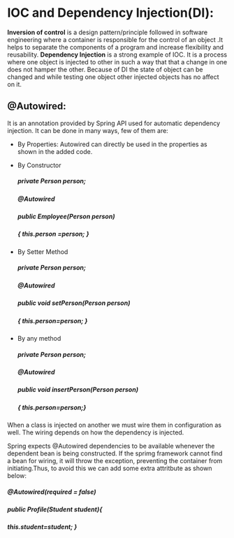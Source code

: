 # IOC and Dependency Injection(DI):
**Inversion of control** is a design pattern/principle followed in software engineering where a container is responsible for the control of an object .It helps to separate the components of a program and increase flexibility and reusability. **Dependency Injection** is a strong example of IOC. It is a process where one object is injected to other in such a way that that a change in one does not hamper the other. Because of DI the state of object can be changed and while testing one object other injected objects has no affect  on it.

## @Autowired:
 It is an annotation provided by Spring API used for automatic dependency injection. It can be done in many ways, few of them are:
- By Properties:
Autowired can directly be used in the properties as shown in the added code.

-	By Constructor

    ##### private Person person;
    ##### @Autowired 
    ##### public Employee(Person person)
    ##### { this.person =person; }
    
-	By Setter Method

    ##### private Person person; 
    ##### @Autowired
    ##### public void setPerson(Person person)
    ##### { this.person=person; }
    
-	By any method 

    ##### private Person person; 
    ##### @Autowired
    ##### public void insertPerson(Person person)
    ##### { this.person=person;}

When a class is injected on another we must wire them in configuration as well. The wiring depends on how the dependency is injected.

Spring expects @Autowired dependencies to be available whenever the dependent bean is being constructed. If the sprimg framework cannot find a bean for wiring, it will throw the exception, preventing the container from initiating.Thus, to avoid this we can add some extra attritbute as shown below:

#####  @Autowired(required = false)
#####   public Profile(Student student){
#####  this.student=student; }
